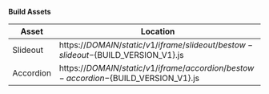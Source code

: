 **Build Assets**

| Asset     | Location                                                                             |
|-----------|--------------------------------------------------------------------------------------|
| Slideout  | https://${DOMAIN}/static/v1/iframe/slideout/bestow-slideout-${BUILD_VERSION_V1}.js   |
| Accordion | https://${DOMAIN}/static/v1/iframe/accordion/bestow-accordion-${BUILD_VERSION_V1}.js |

